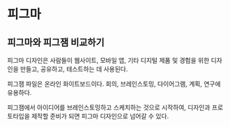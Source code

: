 # 피그마

## 피그마와 피그잼 비교하기

피그마 디자인은 사람들이 웹사이트, 모바일 앱, 기타 디지털 제품 및 경험을 위한 디자인을 만들고, 공유하고, 테스트하는 데 사용된다.

피그잼 파일은 온라인 화이트보드이다. 회의, 브레인스토밍, 다이어그램, 계획, 연구에 유용하다.

피그잼에서 아이디어를 브레인스토밍하고 스케치하는 것으로 시작하여, 디자인과 프로토타입을 제작할 준비가 되면 피그마 디자인으로 넘어갈 수 있다.